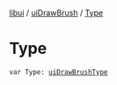 [libui](../README.md) / [uiDrawBrush](README.md) / [Type](-type.md)

# Type

`var Type: `[`uiDrawBrushType`](../ui-draw-brush-type.md)